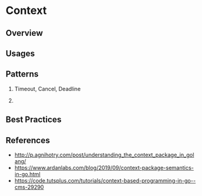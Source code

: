 # Context

## Overview

## Usages

## Patterns

1) Timeout, Cancel, Deadline

2) 

## Best Practices

## References

- http://p.agnihotry.com/post/understanding_the_context_package_in_golang/
- https://www.ardanlabs.com/blog/2019/09/context-package-semantics-in-go.html
- https://code.tutsplus.com/tutorials/context-based-programming-in-go--cms-29290